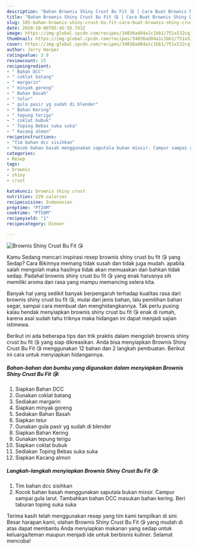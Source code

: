 ```yaml
---
description: "Bahan Brownis Shiny Crust Bu Fit 😘 | Cara Buat Brownis Shiny Crust Bu Fit 😘 Yang Bisa Manjain Lidah"
title: "Bahan Brownis Shiny Crust Bu Fit 😘 | Cara Buat Brownis Shiny Crust Bu Fit 😘 Yang Bisa Manjain Lidah"
slug: 105-bahan-brownis-shiny-crust-bu-fit-cara-buat-brownis-shiny-crust-bu-fit-yang-bisa-manjain-lidah
date: 2020-10-06T05:45:55.741Z
image: https://img-global.cpcdn.com/recipes/34036ad84a1c1bb1/751x532cq70/brownis-shiny-crust-bu-fit-😘-foto-resep-utama.jpg
thumbnail: https://img-global.cpcdn.com/recipes/34036ad84a1c1bb1/751x532cq70/brownis-shiny-crust-bu-fit-😘-foto-resep-utama.jpg
cover: https://img-global.cpcdn.com/recipes/34036ad84a1c1bb1/751x532cq70/brownis-shiny-crust-bu-fit-😘-foto-resep-utama.jpg
author: Jerry Harper
ratingvalue: 3.9
reviewcount: 15
recipeingredient:
- " Bahan DCC"
- " coklat batang"
- " margarin"
- " minyak goreng"
- " Bahan Basah"
- " telur"
- " gula pasir yg sudah di blender"
- " Bahan Kering"
- " tepung terigu"
- " coklat bubuk"
- " Toping Bebas suka suka"
- " Kacang almon"
recipeinstructions:
- "Tim bahan dcc sisihkan"
- "Kocok bahan basah menggunakan saputala bukan mixsir. Campur sampai gula larut. Tambahkan bahan DCC masukan bahan kering. Beri taburan toping suka suka"
categories:
- Resep
tags:
- brownis
- shiny
- crust

katakunci: brownis shiny crust 
nutrition: 229 calories
recipecuisine: Indonesian
preptime: "PT24M"
cooktime: "PT58M"
recipeyield: "1"
recipecategory: Dinner

---
```



![Brownis Shiny Crust Bu Fit 😘](https://img-global.cpcdn.com/recipes/34036ad84a1c1bb1/751x532cq70/brownis-shiny-crust-bu-fit-😘-foto-resep-utama.jpg)

Kamu Sedang mencari inspirasi resep brownis shiny crust bu fit 😘 yang Sedap? Cara Bikinnya memang tidak susah dan tidak juga mudah. apabila salah mengolah maka hasilnya tidak akan memuaskan dan bahkan tidak sedap. Padahal brownis shiny crust bu fit 😘 yang enak harusnya sih memiliki aroma dan rasa yang mampu memancing selera kita.

Banyak hal yang sedikit banyak berpengaruh terhadap kualitas rasa dari brownis shiny crust bu fit 😘, mulai dari jenis bahan, lalu pemilihan bahan segar, sampai cara membuat dan menghidangkannya. Tak perlu pusing kalau hendak menyiapkan brownis shiny crust bu fit 😘 enak di rumah, karena asal sudah tahu triknya maka hidangan ini dapat menjadi sajian istimewa.




Berikut ini ada beberapa tips dan trik praktis dalam mengolah brownis shiny crust bu fit 😘 yang siap dikreasikan. Anda bisa menyiapkan Brownis Shiny Crust Bu Fit 😘 menggunakan 12 bahan dan 2 langkah pembuatan. Berikut ini cara untuk menyiapkan hidangannya.

<!--inarticleads1-->

##### Bahan-bahan dan bumbu yang digunakan dalam menyiapkan Brownis Shiny Crust Bu Fit 😘:

1. Siapkan  Bahan DCC
1. Gunakan  coklat batang
1. Sediakan  margarin
1. Siapkan  minyak goreng
1. Sediakan  Bahan Basah
1. Siapkan  telur
1. Gunakan  gula pasir yg sudah di blender
1. Siapkan  Bahan Kering
1. Gunakan  tepung terigu
1. Siapkan  coklat bubuk
1. Sediakan  Toping Bebas suka suka
1. Siapkan  Kacang almon




<!--inarticleads2-->

##### Langkah-langkah menyiapkan Brownis Shiny Crust Bu Fit 😘:

1. Tim bahan dcc sisihkan
1. Kocok bahan basah menggunakan saputala bukan mixsir. Campur sampai gula larut. Tambahkan bahan DCC masukan bahan kering. Beri taburan toping suka suka




Terima kasih telah menggunakan resep yang tim kami tampilkan di sini. Besar harapan kami, olahan Brownis Shiny Crust Bu Fit 😘 yang mudah di atas dapat membantu Anda menyiapkan makanan yang sedap untuk keluarga/teman maupun menjadi ide untuk berbisnis kuliner. Selamat mencoba!

